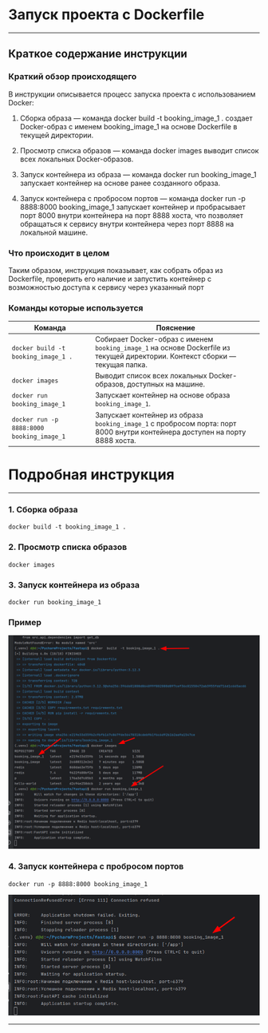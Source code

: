 # Запуск проекта с Dockerfile

---

## Краткое содержание инструкции

### Краткий обзор происходящего

В инструкции описывается процесс запуска проекта с использованием Docker:

1. Сборка образа — команда docker build -t booking_image_1 . создает Docker-образ с именем booking_image_1 на основе
   Dockerfile в текущей директории.

2. Просмотр списка образов — команда docker images выводит список всех локальных Docker-образов.

3. Запуск контейнера из образа — команда docker run booking_image_1 запускает контейнер на основе ранее созданного
   образа.

4. Запуск контейнера с пробросом портов — команда docker run -p 8888:8000 booking_image_1 запускает контейнер и
   пробрасывает порт 8000 внутри контейнера на порт 8888 хоста, что позволяет обращаться к сервису внутри контейнера
   через порт 8888 на локальной машине.

### Что происходит в целом

Таким образом, инструкция показывает, как собрать образ из Dockerfile, проверить его наличие и запустить контейнер с
возможностью доступа к сервису через указанный порт

### Команды которые используется

| Команда                                   | Пояснение                                                                                                                     |
|-------------------------------------------|-------------------------------------------------------------------------------------------------------------------------------|
| `docker build -t booking_image_1 .`       | Собирает Docker-образ с именем `booking_image_1` на основе Dockerfile из текущей директории. Контекст сборки — текущая папка. |
| `docker images`                           | Выводит список всех локальных Docker-образов, доступных на машине.                                                            |
| `docker run booking_image_1`              | Запускает контейнер на основе образа `booking_image_1`.                                                                       |
| `docker run -p 8888:8000 booking_image_1` | Запускает контейнер из образа `booking_image_1` с пробросом порта: порт 8000 внутри контейнера доступен на порту 8888 хоста.  |

# Подробная инструкция

----

### 1. Сборка образа

```shell
docker build -t booking_image_1 .
```

### 2. Просмотр списка образов

```shell
docker images
```

### 3. Запуск контейнера из образа

```shell
docker run booking_image_1
```

### Пример

![Dbeaver](/9%20Docker%20и%20деплой%20проекта/docker_1.png)

### 4. Запуск контейнера с пробросом портов

```shell
docker run -p 8888:8000 booking_image_1
```

![Dbeaver](/9%20Docker%20и%20деплой%20проекта/docker_2.png)


---